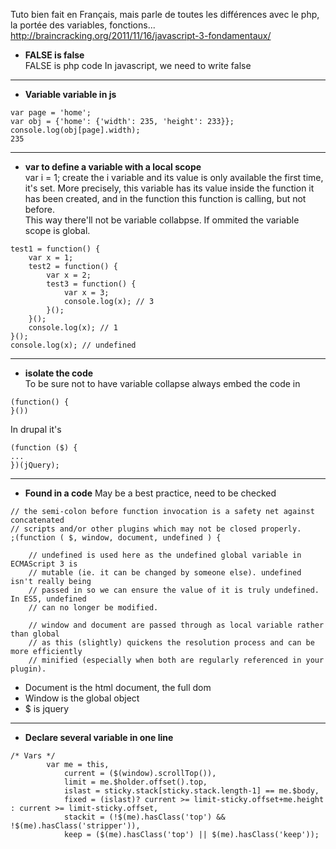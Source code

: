 Tuto bien fait en Français, mais parle de toutes les différences avec le php, la portée des variables, fonctions...   
http://braincracking.org/2011/11/16/javascript-3-fondamentaux/   

* **FALSE is false**   
FALSE is php code
In javascript, we need to write false   

***

* **Variable variable in js**   
```
var page = 'home';
var obj = {'home': {'width': 235, 'height': 233}};
console.log(obj[page].width);
235
```

***

* **var to define a variable with a local scope**   
var i = 1; create the i variable and its value is only available the first time, it's set.
More precisely, this variable has its value inside the function it has been created, and in the function this function is calling, but not before.   
This way there'll not be variable collabpse. If ommited the variable scope is global.

```
test1 = function() {
	var x = 1;
	test2 = function() {
		var x = 2;
		test3 = function() {
			var x = 3;
			console.log(x); // 3
		}();
	}();
	console.log(x); // 1
}();
console.log(x); // undefined
```

***

* **isolate the code**   
To be sure not to have variable collapse always embed the code in 
```
(function() { 
}()) 
```
In drupal it's   
```
(function ($) {
...
})(jQuery);
```

***

* **Found in a code** May be a best practice, need to be checked

````
// the semi-colon before function invocation is a safety net against concatenated
// scripts and/or other plugins which may not be closed properly.
;(function ( $, window, document, undefined ) {

	// undefined is used here as the undefined global variable in ECMAScript 3 is
	// mutable (ie. it can be changed by someone else). undefined isn't really being
	// passed in so we can ensure the value of it is truly undefined. In ES5, undefined
	// can no longer be modified.

	// window and document are passed through as local variable rather than global
	// as this (slightly) quickens the resolution process and can be more efficiently
	// minified (especially when both are regularly referenced in your plugin).
````

* Document is the html document, the full dom    
* Window is the global object    
* $ is jquery  

***

* **Declare several variable in one line**    
```
/* Vars */
		var me = this,
			current = ($(window).scrollTop()),
			limit = me.$holder.offset().top,
			islast = sticky.stack[sticky.stack.length-1] == me.$body,
			fixed = (islast)? current >= limit-sticky.offset+me.height : current >= limit-sticky.offset,
			stackit = (!$(me).hasClass('top') && !$(me).hasClass('stripper')),
			keep = ($(me).hasClass('top') || $(me).hasClass('keep')); 
```
